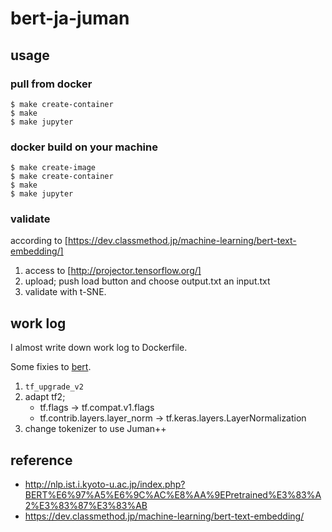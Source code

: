 # bert-ja-juman

## usage

### pull from docker

```terminal
$ make create-container
$ make
$ make jupyter
```

### docker build on your machine

```terminal
$ make create-image
$ make create-container
$ make
$ make jupyter
```

### validate

according to [https://dev.classmethod.jp/machine-learning/bert-text-embedding/]

1. access to [http://projector.tensorflow.org/]
2. upload; push load button and choose output.txt an input.txt
3. validate with t-SNE.

## work log

I almost write down work log to Dockerfile.

Some fixies to [bert](http://github.com/funwarioisii/bert).

1. `tf_upgrade_v2`
2. adapt tf2;
    - tf.flags -> tf.compat.v1.flags
    - tf.contrib.layers.layer_norm -> tf.keras.layers.LayerNormalization
3. change tokenizer to use Juman++

## reference
- http://nlp.ist.i.kyoto-u.ac.jp/index.php?BERT%E6%97%A5%E6%9C%AC%E8%AA%9EPretrained%E3%83%A2%E3%83%87%E3%83%AB
- https://dev.classmethod.jp/machine-learning/bert-text-embedding/
